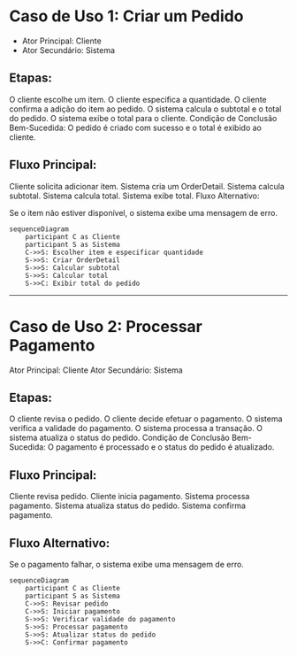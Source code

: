 # Caso de Uso 1: Criar um Pedido
- Ator Principal: Cliente
- Ator Secundário: Sistema

## Etapas:

O cliente escolhe um item.
O cliente especifica a quantidade.
O cliente confirma a adição do item ao pedido.
O sistema calcula o subtotal e o total do pedido.
O sistema exibe o total para o cliente.
Condição de Conclusão Bem-Sucedida: O pedido é criado com sucesso e o total é exibido ao cliente.

## Fluxo Principal:

Cliente solicita adicionar item.
Sistema cria um OrderDetail.
Sistema calcula subtotal.
Sistema calcula total.
Sistema exibe total.
Fluxo Alternativo:

Se o item não estiver disponível, o sistema exibe uma mensagem de erro.


```mermaid
sequenceDiagram
    participant C as Cliente
    participant S as Sistema
    C->>S: Escolher item e especificar quantidade
    S->>S: Criar OrderDetail
    S->>S: Calcular subtotal
    S->>S: Calcular total
    S->>C: Exibir total do pedido
```


---


# Caso de Uso 2: Processar Pagamento
Ator Principal: Cliente
Ator Secundário: Sistema

## Etapas:

O cliente revisa o pedido.
O cliente decide efetuar o pagamento.
O sistema verifica a validade do pagamento.
O sistema processa a transação.
O sistema atualiza o status do pedido.
Condição de Conclusão Bem-Sucedida: O pagamento é processado e o status do pedido é atualizado.

## Fluxo Principal:

Cliente revisa pedido.
Cliente inicia pagamento.
Sistema processa pagamento.
Sistema atualiza status do pedido.
Sistema confirma pagamento.

## Fluxo Alternativo:

Se o pagamento falhar, o sistema exibe uma mensagem de erro.

```mermaid
sequenceDiagram
    participant C as Cliente
    participant S as Sistema
    C->>S: Revisar pedido
    C->>S: Iniciar pagamento
    S->>S: Verificar validade do pagamento
    S->>S: Processar pagamento
    S->>S: Atualizar status do pedido
    S->>C: Confirmar pagamento
```